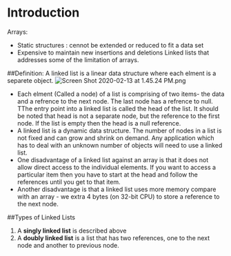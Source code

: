 # Introduction
Arrays: 
  * Static structures : cennot be extended or reduced to  fit a data set 
  * Expensive to maintain new insertions and deletions
Linked lists that addresses some of the limitation of arrays.

##Definition:
  A linked list is a linear data structure where each elment is a separete object.
  ![Screen Shot 2020-02-13 at 1.45.24 PM.png](quiver-image-url/A86B37C75ABEC6B662CD21B51E5DEC3A.png)
  * Each elment (Called a node) of a list is comprising of two items- the data and a refrence to the next node. The last node has a refrence to null. TThe entry point into a linked list is called the head of the list. It should be noted that head is not a separate node, but the reference to the first node. If the list is empty then the head is a null reference.
  * A linked list is a dynamic data structure. The number of nodes in a list is not fixed and can grow and shrink on demand. Any application which has to deal with an unknown number of objects will need to use a linked list.
  * One disadvantage of a linked list against an array is that it does not allow direct access to the individual elements. If you want to access a particular item then you have to start at the head and follow the references until you get to that item.
  * Another disadvantage is that a linked list uses more memory compare with an array - we extra 4 bytes (on 32-bit CPU) to store a reference to the next node.

##Types of Linked Lists
1. A **singly linked list** is described above
2. A **doubly linked list** is a list that has two references, one to the next node and another to previous node.

